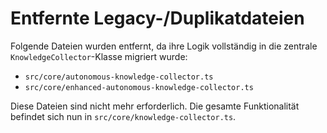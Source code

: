 # Entfernte Legacy-/Duplikatdateien

Folgende Dateien wurden entfernt, da ihre Logik vollständig in die zentrale `KnowledgeCollector`-Klasse migriert wurde:

- `src/core/autonomous-knowledge-collector.ts`
- `src/core/enhanced-autonomous-knowledge-collector.ts`

Diese Dateien sind nicht mehr erforderlich. Die gesamte Funktionalität befindet sich nun in `src/core/knowledge-collector.ts`.

